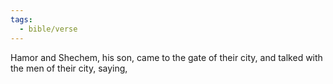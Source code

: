 ```yaml
---
tags:
  - bible/verse
---
```

Hamor and Shechem, his son, came to the gate of their city, and talked with the men of their city, saying,